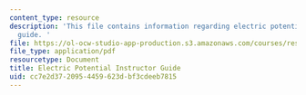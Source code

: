 ```yaml
---
content_type: resource
description: 'This file contains information regarding electric potential instructor
  guide. '
file: https://ol-ocw-studio-app-production.s3.amazonaws.com/courses/res-tll-004-stem-concept-videos-fall-2013/cc7e2d3720954459623dbf3cdeeb7815_MITRES_TLL-004F13_EleGuide.pdf
file_type: application/pdf
resourcetype: Document
title: Electric Potential Instructor Guide
uid: cc7e2d37-2095-4459-623d-bf3cdeeb7815
---
```


